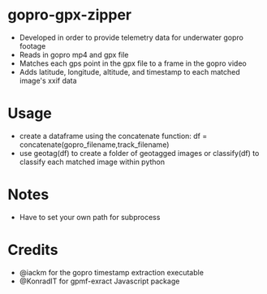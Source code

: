 # gopro-gpx-zipper
- Developed in order to provide telemetry data for underwater gopro footage
- Reads in gopro mp4 and gpx file 
- Matches each gps point in the gpx file to a frame in the gopro video
- Adds latitude, longitude, altitude, and timestamp to each matched image's xxif data

# Usage
- create a dataframe using the concatenate function: df = concatenate(gopro_filename,track_filename)
- use geotag(df) to create a folder of geotagged images or classify(df) to classify each matched image within python

# Notes
- Have to set your own path for subprocess
# Credits
- @iackm for the gopro timestamp extraction executable
 - @KonradIT for gpmf-exract Javascript package
